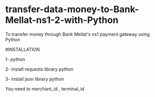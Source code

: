 # transfer-data-money-to-Bank-Mellat-ns1-2-with-Python
To transfer money through Bank Mellat's ns1 payment gateway using Python

#INSTALLATION


1- python 

2- install requests library python

3- install json library python 

You need to merchant_id , terminal_id 
